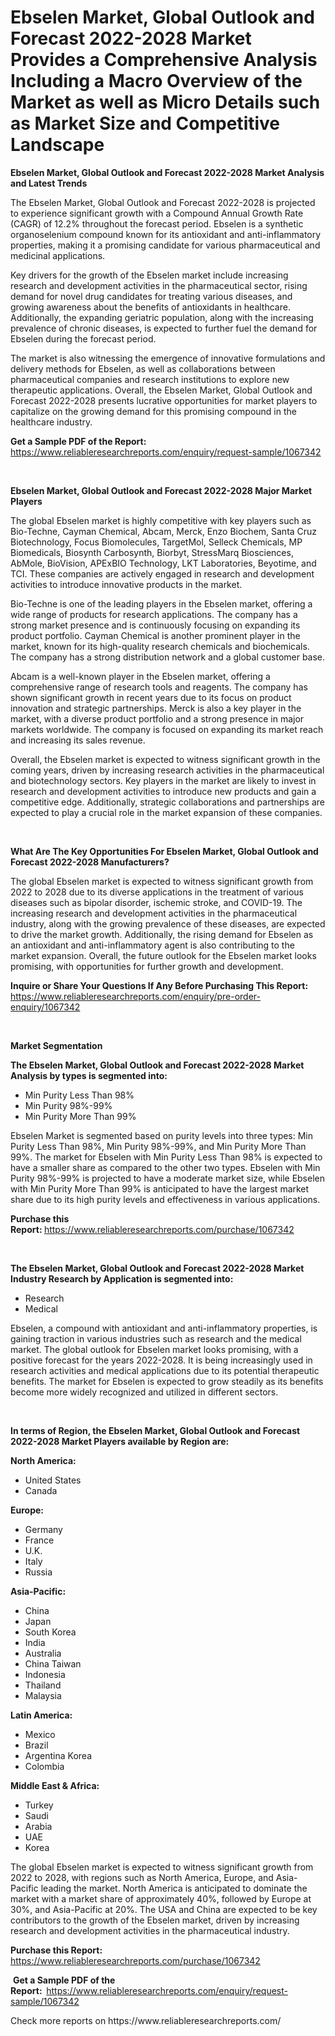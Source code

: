 <p><h1>Ebselen Market, Global Outlook and Forecast 2022-2028 Market Provides a Comprehensive Analysis Including a Macro Overview of the Market as well as Micro Details such as Market Size and Competitive Landscape</h1></p><p><strong>Ebselen Market, Global Outlook and Forecast 2022-2028 Market Analysis and Latest Trends</strong></p>
<p><p>The Ebselen Market, Global Outlook and Forecast 2022-2028 is projected to experience significant growth with a Compound Annual Growth Rate (CAGR) of 12.2% throughout the forecast period. Ebselen is a synthetic organoselenium compound known for its antioxidant and anti-inflammatory properties, making it a promising candidate for various pharmaceutical and medicinal applications.</p><p>Key drivers for the growth of the Ebselen market include increasing research and development activities in the pharmaceutical sector, rising demand for novel drug candidates for treating various diseases, and growing awareness about the benefits of antioxidants in healthcare. Additionally, the expanding geriatric population, along with the increasing prevalence of chronic diseases, is expected to further fuel the demand for Ebselen during the forecast period.</p><p>The market is also witnessing the emergence of innovative formulations and delivery methods for Ebselen, as well as collaborations between pharmaceutical companies and research institutions to explore new therapeutic applications. Overall, the Ebselen Market, Global Outlook and Forecast 2022-2028 presents lucrative opportunities for market players to capitalize on the growing demand for this promising compound in the healthcare industry.</p></p>
<p><strong>Get a Sample PDF of the Report:&nbsp;</strong> <a href="https://www.reliableresearchreports.com/enquiry/request-sample/1067342">https://www.reliableresearchreports.com/enquiry/request-sample/1067342</a></p>
<p>&nbsp;</p>
<p><strong>Ebselen Market, Global Outlook and Forecast 2022-2028 Major Market Players</strong></p>
<p><p>The global Ebselen market is highly competitive with key players such as Bio-Techne, Cayman Chemical, Abcam, Merck, Enzo Biochem, Santa Cruz Biotechnology, Focus Biomolecules, TargetMol, Selleck Chemicals, MP Biomedicals, Biosynth Carbosynth, Biorbyt, StressMarq Biosciences, AbMole, BioVision, APExBIO Technology, LKT Laboratories, Beyotime, and TCI. These companies are actively engaged in research and development activities to introduce innovative products in the market.</p><p>Bio-Techne is one of the leading players in the Ebselen market, offering a wide range of products for research applications. The company has a strong market presence and is continuously focusing on expanding its product portfolio. Cayman Chemical is another prominent player in the market, known for its high-quality research chemicals and biochemicals. The company has a strong distribution network and a global customer base.</p><p>Abcam is a well-known player in the Ebselen market, offering a comprehensive range of research tools and reagents. The company has shown significant growth in recent years due to its focus on product innovation and strategic partnerships. Merck is also a key player in the market, with a diverse product portfolio and a strong presence in major markets worldwide. The company is focused on expanding its market reach and increasing its sales revenue.</p><p>Overall, the Ebselen market is expected to witness significant growth in the coming years, driven by increasing research activities in the pharmaceutical and biotechnology sectors. Key players in the market are likely to invest in research and development activities to introduce new products and gain a competitive edge. Additionally, strategic collaborations and partnerships are expected to play a crucial role in the market expansion of these companies.</p></p>
<p>&nbsp;</p>
<p><strong>What Are The Key Opportunities For Ebselen Market, Global Outlook and Forecast 2022-2028 Manufacturers?</strong></p>
<p><p>The global Ebselen market is expected to witness significant growth from 2022 to 2028 due to its diverse applications in the treatment of various diseases such as bipolar disorder, ischemic stroke, and COVID-19. The increasing research and development activities in the pharmaceutical industry, along with the growing prevalence of these diseases, are expected to drive the market growth. Additionally, the rising demand for Ebselen as an antioxidant and anti-inflammatory agent is also contributing to the market expansion. Overall, the future outlook for the Ebselen market looks promising, with opportunities for further growth and development.</p></p>
<p><strong>Inquire or Share Your Questions If Any Before Purchasing This Report:</strong> <a href="https://www.reliableresearchreports.com/enquiry/pre-order-enquiry/1067342">https://www.reliableresearchreports.com/enquiry/pre-order-enquiry/1067342</a></p>
<p>&nbsp;</p>
<p><strong>Market Segmentation</strong></p>
<p><strong>The Ebselen Market, Global Outlook and Forecast 2022-2028 Market Analysis by types is segmented into:</strong></p>
<p><ul><li>Min Purity Less Than 98%</li><li>Min Purity 98%-99%</li><li>Min Purity More Than 99%</li></ul></p>
<p><p>Ebselen Market is segmented based on purity levels into three types: Min Purity Less Than 98%, Min Purity 98%-99%, and Min Purity More Than 99%. The market for Ebselen with Min Purity Less Than 98% is expected to have a smaller share as compared to the other two types. Ebselen with Min Purity 98%-99% is projected to have a moderate market size, while Ebselen with Min Purity More Than 99% is anticipated to have the largest market share due to its high purity levels and effectiveness in various applications.</p></p>
<p><strong>Purchase this Report:&nbsp;</strong><a href="https://www.reliableresearchreports.com/purchase/1067342">https://www.reliableresearchreports.com/purchase/1067342</a></p>
<p>&nbsp;</p>
<p><strong>The Ebselen Market, Global Outlook and Forecast 2022-2028 Market Industry Research by Application is segmented into:</strong></p>
<p><ul><li>Research</li><li>Medical</li></ul></p>
<p><p>Ebselen, a compound with antioxidant and anti-inflammatory properties, is gaining traction in various industries such as research and the medical market. The global outlook for Ebselen market looks promising, with a positive forecast for the years 2022-2028. It is being increasingly used in research activities and medical applications due to its potential therapeutic benefits. The market for Ebselen is expected to grow steadily as its benefits become more widely recognized and utilized in different sectors.</p></p>
<p>&nbsp;</p>
<p><strong>In terms of Region, the Ebselen Market, Global Outlook and Forecast 2022-2028 Market Players available by Region are:</strong></p>
<p>
    <p> <strong> North America: </strong>
        <ul>
            <li>United States</li>
            <li>Canada</li>
        </ul>
        </p> 
    <p> <strong> Europe: </strong>
        <ul>
            <li>Germany</li>
            <li>France</li>
            <li>U.K.</li>
            <li>Italy</li>
            <li>Russia</li>
        </ul>
        </p> 
    <p> <strong> Asia-Pacific: </strong>
        <ul>
            <li>China</li>
            <li>Japan</li>
            <li>South Korea</li>
            <li>India</li>
            <li>Australia</li>
            <li>China Taiwan</li>
            <li>Indonesia</li>
            <li>Thailand</li>
            <li>Malaysia</li>
        </ul>
        </p> 
    <p> <strong> Latin America: </strong>
        <ul>
            <li>Mexico</li>
            <li>Brazil</li>
            <li>Argentina Korea</li>
            <li>Colombia</li>
        </ul>
        </p> 
    <p> <strong> Middle East & Africa: </strong>
        <ul>
            <li>Turkey</li>
            <li>Saudi</li>
            <li>Arabia</li>
            <li>UAE</li>
            <li>Korea</li>
        </ul>
    </p>
    </p>
<p><p>The global Ebselen market is expected to witness significant growth from 2022 to 2028, with regions such as North America, Europe, and Asia-Pacific leading the market. North America is anticipated to dominate the market with a market share of approximately 40%, followed by Europe at 30%, and Asia-Pacific at 20%. The USA and China are expected to be key contributors to the growth of the Ebselen market, driven by increasing research and development activities in the pharmaceutical industry.</p></p>
<p><strong>Purchase this Report: </strong><a href="https://www.reliableresearchreports.com/purchase/1067342">https://www.reliableresearchreports.com/purchase/1067342</a></p>
<p>&nbsp;<strong>Get a Sample PDF of the Report:&nbsp;&nbsp;</strong><a href="https://www.reliableresearchreports.com/enquiry/request-sample/1067342">https://www.reliableresearchreports.com/enquiry/request-sample/1067342</a></p>
<p><strong></strong></p>
<p>Check more reports on https://www.reliableresearchreports.com/</p>